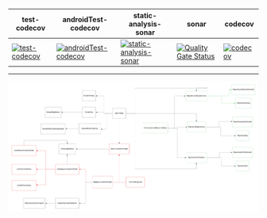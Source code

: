| test-codecov                                                                                                                                              | androidTest-codecov                                                                                                                                                                    | static-analysis-sonar                                                                                                                                                                          | sonar                                                                                                                                                                                                   | codecov                                                                                                                             |
|-----------------------------------------------------------------------------------------------------------------------------------------------------------|--------------------------------------------------------------------------------------------------------------------------------------------------------------------------------|--------------------------------------------------------------------------------------------------------------------------------------------------------------------------------------------|---------------------------------------------------------------------------------------------------------------------------------------------------------------------------------------------------------|-------------------------------------------------------------------------------------------------------------------------------------|
| [![test-codecov](https://github.com/jameshnsears/Chance/actions/workflows/test-codecov.yml/badge.svg)](https://github.com/jameshnsears/Chance/actions/workflows/test-codecov.yml) | [![androidTest-codecov](https://github.com/jameshnsears/Chance/actions/workflows/androidTest-codecov.yml/badge.svg)](https://github.com/jameshnsears/Chance/actions/workflows/androidTest-codecov.yml) | [![static-analysis-sonar](https://github.com/jameshnsears/Chance/actions/workflows/static-analysis-sonar.yml/badge.svg)](https://github.com/jameshnsears/Chance/actions/workflows/static-analysis-sonar.yml) | [![Quality Gate Status](https://sonarcloud.io/api/project_badges/measure?project=jameshnsears-github_chance&metric=alert_status)](https://sonarcloud.io/summary/new_code?id=jameshnsears-github_chance) | [![codecov](https://codecov.io/gh/jameshnsears/Chance/graph/badge.svg?token=6S238TK3QV)](https://codecov.io/gh/jameshnsears/Chance) |

---


![Class Diagram](https://raw.githubusercontent.com/jameshnsears/Chance/main/docs/uml/class-diagram.png)